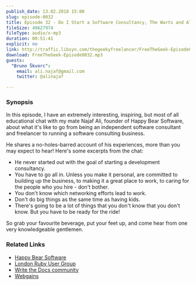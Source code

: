 ```yaml
---
publish_date: 13.02.2018 15:00
slug: episode-0032
title: Episode 32 - Do I Start a Software Consultancy, The Warts and All Account, with Najaf Ali
fileSize: 49627974
fileType: audio/x-mp3
duration: 00:51:41
explicit: no
link: http://traffic.libsyn.com/thegeekyfreelancer/FreeTheGeek-Episode0032.mp3
download: FreeTheGeek-Episode0032.mp3
guests:
  "Bruno Škvorc":
    email: ali.najaf@gmail.com
    twitter: @alinajaf

---
```

### Synopsis

In this episode, I have an extremely interesting, inspiring, but most of all educational chat with my mate Najaf Ali, founder of Happy Bear Software, about what it's like to go from being an independent software consultant and freelancer to running a software consulting business.

He shares a no-holes-barred account of his experiences, more than you may expect to hear! Here's some excerpts from the chat:

- He never started out with the goal of starting a development consultancy.
- You have to go all in. Unless you make it personal, are committed to building up the business, to making it a great place to work, to caring for the people who you hire - don't bother.
- You don't know which networking efforts lead to work.
- Don't do big things as the same time as having kids.
- There's going to be a lot of things that you don't know that you don't know. But you have to be ready for the ride!

So grab your favourite beverage, put your feet up, and come hear from one very knowledgeable gentlemen.

### Related Links

- [Happy Bear Software](https://www.happybearsoftware.com)
- [London Ruby User Group](http://lrug.org)
- [Write the Docs community](http://www.writethedocs.org)
- [Webgains](http://www.webgains.com/public/en/)

